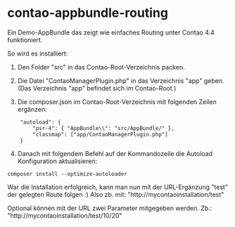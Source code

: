 # contao-appbundle-routing

Ein Demo-AppBundle das zeigt wie einfaches Routing unter Contao 4.4 funktioniert.

So wird es installiert:

1) Den Folder "src" in das Contao-Root-Verzeichnis packen.

2) Die Datei "ContaoManagerPlugin.php" in das Verzeichnis "app" geben.
(Das Verzeichnis "app" befindet sich im Contao-Root.)

3) Die composer.json im Contao-Root-Verzeichnis mit folgenden Zeilen ergänzen:
```
    "autoload": {
        "psr-4": { "AppBundle\\": "src/AppBundle/" },
        "classmap": ["app/ContaoManagerPlugin.php"]
    }
```

4) Danach mit folgendem Befehl auf der Kommandozeile die Autoload Konfiguration aktualisieren:
```
composer install --optimize-autoloader
```

War die Installation erfolgreich, kann man nun mit der URL-Ergänzung "test" der gelegten Route folgen :)
Also zb. mit: "http://mycontaoinstallation/test"

Optional können mit der URL zwei Parameter mitgegeben werden.
Zb.: "http://mycontaoinstallation/test/10/20"


